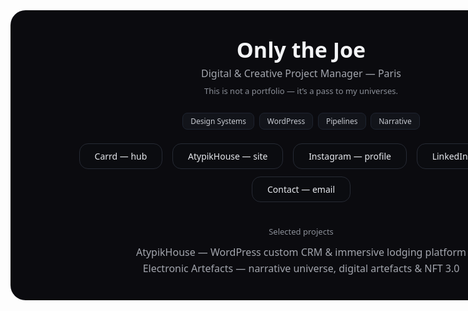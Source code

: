 <div align="center" style="background:#0B0B0F; border-radius:24px; padding:40px; width:850px; color:#F3F4F6; font-family:system-ui, sans-serif;">

  <!-- Header -->
  <h1 style="margin:0; font-size:34px; font-weight:600;">Only the Joe</h1>
  <p style="margin:4px 0; font-size:16px; font-weight:300; color:#A3A6AE;">
    Digital & Creative Project Manager — Paris
  </p>
  <p style="margin:8px 0 24px; font-size:13px; font-weight:300; color:#8B8F98;">
    This is not a portfolio — it’s a pass to my universes.
  </p>

  <!-- Badges -->
  <p>
    <span style="display:inline-block; background:#12141A; border:1px solid #1E2430; border-radius:8px; padding:4px 12px; font-size:12px; margin:2px; color:#C8CBD2;">Design Systems</span>
    <span style="display:inline-block; background:#12141A; border:1px solid #1E2430; border-radius:8px; padding:4px 12px; font-size:12px; margin:2px; color:#C8CBD2;">WordPress</span>
    <span style="display:inline-block; background:#12141A; border:1px solid #1E2430; border-radius:8px; padding:4px 12px; font-size:12px; margin:2px; color:#C8CBD2;">Pipelines</span>
    <span style="display:inline-block; background:#12141A; border:1px solid #1E2430; border-radius:8px; padding:4px 12px; font-size:12px; margin:2px; color:#C8CBD2;">Narrative</span>
  </p>

  <!-- Boutons -->
  <p>
    <a href="https://joemadethis.carrd.co" style="display:inline-block; margin:6px; padding:10px 24px; border-radius:14px; background:#0B0C10; border:1px solid #272B35; color:#E7E9EE; text-decoration:none; font-size:14px;">Carrd — hub</a>
    <a href="https://dsp-cdp-s22-g10.fr/" style="display:inline-block; margin:6px; padding:10px 24px; border-radius:14px; background:#0B0C10; border:1px solid #272B35; color:#E7E9EE; text-decoration:none; font-size:14px;">AtypikHouse — site</a>
    <a href="https://www.instagram.com/creativestuff.jpg/" style="display:inline-block; margin:6px; padding:10px 24px; border-radius:14px; background:#0B0C10; border:1px solid #272B35; color:#E7E9EE; text-decoration:none; font-size:14px;">Instagram — profile</a>
    <a href="https://www.linkedin.com/in/joey-n%C3%A9ot-marquet-320747178/" style="display:inline-block; margin:6px; padding:10px 24px; border-radius:14px; background:#0B0C10; border:1px solid #272B35; color:#E7E9EE; text-decoration:none; font-size:14px;">LinkedIn — profile</a>
    <a href="mailto:marquetjoey@gmail.com" style="display:inline-block; margin:6px; padding:10px 24px; border-radius:14px; background:#0B0C10; border:1px solid #272B35; color:#E7E9EE; text-decoration:none; font-size:14px;">Contact — email</a>
  </p>

  <!-- Footer -->
  <p style="margin-top:32px; font-size:13px; font-weight:300; color:#8B8F98;">Selected projects</p>
  <p style="margin:0; font-size:16px; font-weight:300; color:#A3A6AE;">AtypikHouse — WordPress custom CRM & immersive lodging platform</p>
  <p style="margin:4px 0 0; font-size:16px; font-weight:300; color:#A3A6AE;">Electronic Artefacts — narrative universe, digital artefacts & NFT 3.0</p>

</div>
